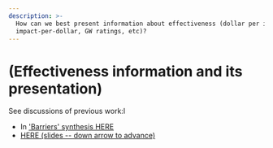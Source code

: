 ```yaml
---
description: >-
  How can we best present information about effectiveness (dollar per impact,
  impact-per-dollar, GW ratings, etc)?
---
```


# \(Effectiveness information and its presentation\)

See discussions of previous work:I 

* In ['Barriers' synthesis HERE](%20https://daaronr.github.io/ea_giving_barriers/eval-aversion.html) 
* [HERE \(slides -- down arrow to advance\)](https://daaronr.github.io/dualprocess/GPI_barriers_evidence_sc.html#/prior-evidence)



